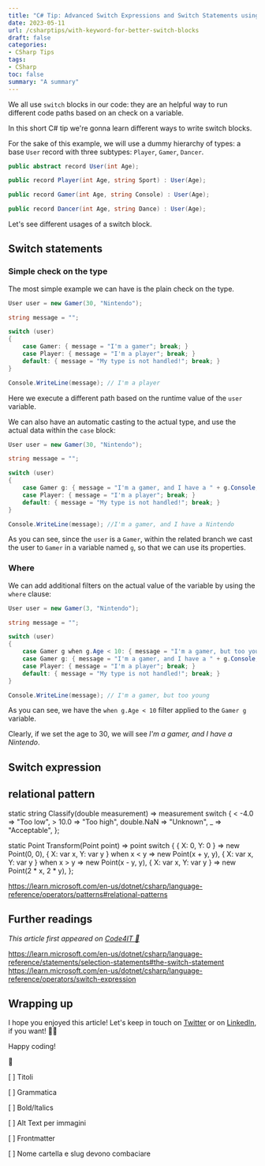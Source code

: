 ```yaml
---
title: "C# Tip: Advanced Switch Expressions and Switch Statements using filters"
date: 2023-05-11
url: /csharptips/with-keyword-for-better-switch-blocks
draft: false
categories:
- CSharp Tips
tags: 
- CSharp
toc: false
summary: "A summary"
---
```


We all use `switch` blocks in our code: they are an helpful way to run different code paths based on an check on a variable.

In this short C# tip we're gonna learn different ways to write switch blocks.

For the sake of this example, we will use a dummy hierarchy of types: a base `User` record with three subtypes: `Player`, `Gamer`, `Dancer`.

```cs
public abstract record User(int Age);

public record Player(int Age, string Sport) : User(Age);

public record Gamer(int Age, string Console) : User(Age);

public record Dancer(int Age, string Dance) : User(Age);
```

Let's see different usages of a switch block.

## Switch statements




### Simple check on the type

The most simple example we can have is the plain check on the type.

```cs
User user = new Gamer(30, "Nintendo");

string message = "";

switch (user)
{
    case Gamer: { message = "I'm a gamer"; break; }
    case Player: { message = "I'm a player"; break; }
    default: { message = "My type is not handled!"; break; }
}

Console.WriteLine(message); // I'm a player
```

Here we execute a different path based on the runtime value of the `user` variable.

We can also have an automatic casting to the actual type, and use the actual data within the `case` block:

```cs
User user = new Gamer(30, "Nintendo");

string message = "";

switch (user)
{
    case Gamer g: { message = "I'm a gamer, and I have a " + g.Console; break; }
    case Player: { message = "I'm a player"; break; }
    default: { message = "My type is not handled!"; break; }
}

Console.WriteLine(message); //I'm a gamer, and I have a Nintendo
```

As you can see, since the `user` is a `Gamer`, within the related branch we cast the user to `Gamer` in a variable named `g`, so that we can use its properties.

### Where

We can add additional filters on the actual value of the variable by using the `where` clause:

```cs
User user = new Gamer(3, "Nintendo");

string message = "";

switch (user)
{
    case Gamer g when g.Age < 10: { message = "I'm a gamer, but too young"; break; }
    case Gamer g: { message = "I'm a gamer, and I have a " + g.Console; break; }
    case Player: { message = "I'm a player"; break; }
    default: { message = "My type is not handled!"; break; }
}

Console.WriteLine(message); // I'm a gamer, but too young
```

As you can see, we have the `when g.Age < 10` filter applied to the `Gamer g` variable.

Clearly, if we set the age to 30, we will see *I'm a gamer, and I have a Nintendo*.

## Switch expression



## relational pattern


static string Classify(double measurement) => measurement switch
{
    < -4.0 => "Too low",
    > 10.0 => "Too high",
    double.NaN => "Unknown",
    _ => "Acceptable",
};


static Point Transform(Point point) => point switch
{
    { X: 0, Y: 0 }                    => new Point(0, 0),
    { X: var x, Y: var y } when x < y => new Point(x + y, y),
    { X: var x, Y: var y } when x > y => new Point(x - y, y),
    { X: var x, Y: var y }            => new Point(2 * x, 2 * y),
};

https://learn.microsoft.com/en-us/dotnet/csharp/language-reference/operators/patterns#relational-patterns

## Further readings

_This article first appeared on [Code4IT 🐧](https://www.code4it.dev/)_

https://learn.microsoft.com/en-us/dotnet/csharp/language-reference/statements/selection-statements#the-switch-statement
https://learn.microsoft.com/en-us/dotnet/csharp/language-reference/operators/switch-expression

## Wrapping up


I hope you enjoyed this article! Let's keep in touch on [Twitter](https://twitter.com/BelloneDavide) or on [LinkedIn](https://www.linkedin.com/in/BelloneDavide/), if you want! 🤜🤛

Happy coding!

🐧



[ ] Titoli

[ ] Grammatica

[ ] Bold/Italics

[ ] Alt Text per immagini

[ ] Frontmatter

[ ] Nome cartella e slug devono combaciare


